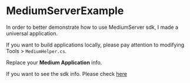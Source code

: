 # MediumServerExample

In order to better demonstrate how to use MediumServer sdk, I made a universal application.

If you want to build applications locally, please pay attention to modifying Tools > `MediumHelper.cs`.

Replace your **Medium Application** info.

If you want to see the sdk info. Please check [here](https://github.com/Richasy/MediumServer)





